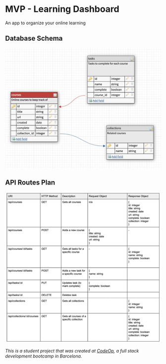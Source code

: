 # MVP - Learning Dashboard

An app to organize your online learning

## Database Schema

![Database Schema](/database_schema.png)

## API Routes Plan

![API Routes Plan](/api_routes.png)

_This is a student project that was created at [CodeOp](http://codeop.tech), a full stack development bootcamp in Barcelona._
